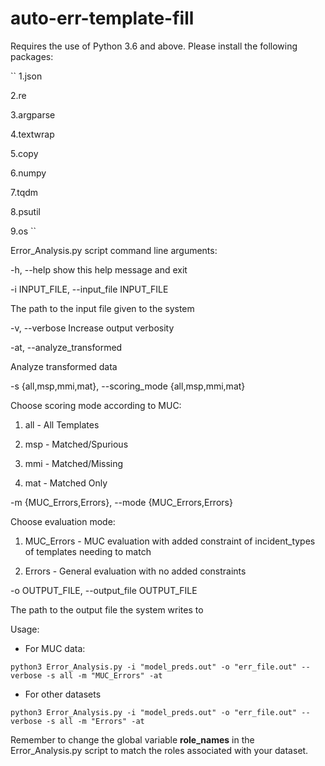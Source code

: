 # auto-err-template-fill

Requires the use of Python 3.6 and above. Please install the following packages:

``
1.json

2.re

3.argparse

4.textwrap

5.copy

6.numpy

7.tqdm

8.psutil

9.os
``

Error_Analysis.py script command line arguments:

  -h, --help            show this help message and exit
  
  -i INPUT_FILE, --input_file INPUT_FILE
  
  The path to the input file given to the system
                        
  -v, --verbose         Increase output verbosity
  
  -at, --analyze_transformed
  
  Analyze transformed data
                        
  -s {all,msp,mmi,mat}, --scoring_mode {all,msp,mmi,mat}
  
  Choose scoring mode according to MUC:
                        
  1. all - All Templates
                        
  2. msp - Matched/Spurious
                        
  3. mmi - Matched/Missing
                        
  4. mat - Matched Only
                        
  -m {MUC_Errors,Errors}, --mode {MUC_Errors,Errors}
  
  Choose evaluation mode:
                        
  1. MUC_Errors - MUC evaluation with added constraint of incident_types of templates needing to match
                        
  2. Errors - General evaluation with no added constraints
                        
  -o OUTPUT_FILE, --output_file OUTPUT_FILE
  
  The path to the output file the system writes to
                        
Usage:

- For MUC data:

``python3 Error_Analysis.py -i "model_preds.out" -o "err_file.out" --verbose -s all -m "MUC_Errors" -at``

- For other datasets

``python3 Error_Analysis.py -i "model_preds.out" -o "err_file.out" --verbose -s all -m "Errors" -at``

Remember to change the global variable **role_names** in the Error_Analysis.py script to match the roles associated with your dataset.
